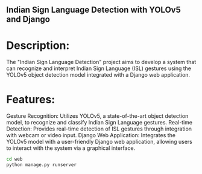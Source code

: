 ## Indian Sign Language Detection with YOLOv5 and Django
# Description:
The "Indian Sign Language Detection" project aims to develop a system that can recognize and interpret Indian Sign Language (ISL) gestures using the YOLOv5 object detection model integrated with a Django web application.

# Features:
Gesture Recognition: Utilizes YOLOv5, a state-of-the-art object detection model, to recognize and classify Indian Sign Language gestures.
Real-time Detection: Provides real-time detection of ISL gestures through integration with webcam or video input.
Django Web Application: Integrates the YOLOv5 model with a user-friendly Django web application, allowing users to interact with the system via a graphical interface.

```bash
cd web
python manage.py runserver
